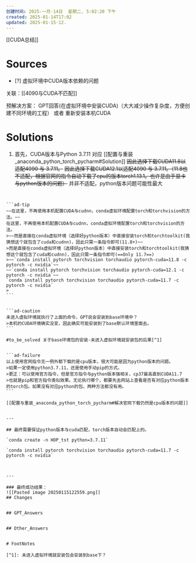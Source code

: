 ```yaml
---
创建时间: 2025-一月-14日  星期二, 5:02:20 下午
created: 2025-01-14T17:02
updated: 2025-01-15-12.
---
```

[[CUDA总结]]

# Sources

- [?] 虚拟环境中CUDA版本依赖的问题

关联：[[4090与CUDA不匹配]]



预解决方案： GPT回答(在虚拟环境中安装CUDA)（大大减少操作复杂度，方便创建不同环境的工程） 或者 重新安装本机CUDA

# Solutions
1. 首先，CUDA版本与Python 3.7.11 对应 [[配置与重装_anaconda_python_torch_pycharm#Solution]]
   ~~因此选择下载CUDA11.8以适配4090 与 3.7.11。~~
   ~~因此选择下载CUDA12.1以适配4090 与 3.7.11。（11.8也不适配，根据官网的指令自动下载了cpu的版本torch1.13.1。也许是由于显卡与python版本的问题）~~
	并非不适配，python版本问题可能性最大

~~~~`conda install pytorch torchvision torchaudio pytorch-cuda=12.1 -c pytorch -c nvidia`


```ad-tip
~~在这里，不再使用本机配置CUDA与cudnn，conda虚拟环境配置torch和torchvision的方法。~~
在这里，不再使用本机配置CUDA与cudnn，conda虚拟环境配置torch和torchvision的方法。
>~~而是直接在conda虚拟环境（选择好python版本）中直接安装torch和torchtoolkit(我猜想这个就包含了cuda和cudnn)，因此只需一条指令即可(11.8+)~~ 
>而是直接在conda虚拟环境（选择好python版本）中直接安装torch和torchtoolkit(我猜想这个就包含了cuda和cudnn)，因此只需一条指令即可(==Only 11.7==)
>~~`conda install pytorch torchvision torchaudio pytorch-cuda=11.8 -c pytorch -c nvidia`~~
~~`conda install pytorch torchvision torchaudio pytorch-cuda=12.1 -c pytorch -c nvidia`~~
`conda install pytorch torchvision torchaudio pytorch-cuda=11.7 -c pytorch -c nvidia`
>
```


```ad-caution
未进入虚拟环境就执行了上面的命令，GPT说会安装到base环境中？ 
>本机的CUDA环境确实没变，因此确实可能安装到了base默认环境里面去。
```

#to_be_solved 关于base环境包的安装-未进入虚拟环境就安装包的后果[^1]


```ad-failure
以上使用官网指令无一例外都下载的是cpu版本，很大可能是因为python版本的问题。
>如果一定使用python3.7.11，还是使用手动pip的方式。
>更正：可以使用官方指令，但是官方指令与python版本强相关，cp37最高直到CUDA11.7
>也就是pip和官方指令类似效果。无论执行哪个，都要先去网站上查看是否有对应python版本的torch包。如果没有对应python的包，两种方法都没有用。
```

[[配置与重装_anaconda_python_torch_pycharm#解决官网下载仍然是cpu版本的问题]]


---

## 最终需要保证python版本与cuda匹配，torch版本自动会匹配上的。

`conda create -n HOP_tst python=3.7.11`

`conda install pytorch torchvision torchaudio pytorch-cuda=11.7 -c pytorch -c nvidia`



---

### 最终成功结果：
![[Pasted image 20250115122559.png]]
## Changes


## GPT_Answers


## Other_Answers


# FootNotes

[^1]: 未进入虚拟环境就安装包会安装到base下？